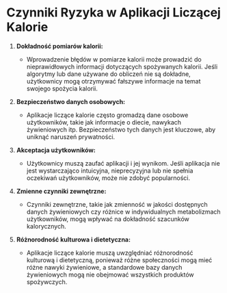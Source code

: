 # Czynniki Ryzyka w Aplikacji Liczącej Kalorie

1. **Dokładność pomiarów kalorii:**
   - Wprowadzenie błędów w pomiarze kalorii może prowadzić do nieprawidłowych informacji dotyczących spożywanych kalorii. Jeśli algorytmy lub dane używane do obliczeń nie są dokładne, użytkownicy mogą otrzymywać fałszywe informacje na temat swojego spożycia kalorii.

2. **Bezpieczeństwo danych osobowych:**
   - Aplikacje liczące kalorie często gromadzą dane osobowe użytkowników, takie jak informacje o diecie, nawykach żywieniowych itp. Bezpieczeństwo tych danych jest kluczowe, aby uniknąć naruszeń prywatności.

3. **Akceptacja użytkowników:**
   - Użytkownicy muszą zaufać aplikacji i jej wynikom. Jeśli aplikacja nie jest wystarczająco intuicyjna, nieprecyzyjna lub nie spełnia oczekiwań użytkowników, może nie zdobyć popularności.

4. **Zmienne czynniki zewnętrzne:**
   - Czynniki zewnętrzne, takie jak zmienność w jakości dostępnych danych żywieniowych czy różnice w indywidualnych metabolizmach użytkowników, mogą wpływać na dokładność szacunków kalorycznych.

5. **Różnorodność kulturowa i dietetyczna:**
   - Aplikacje liczące kalorie muszą uwzględniać różnorodność kulturową i dietetyczną, ponieważ różne społeczności mogą mieć różne nawyki żywieniowe, a standardowe bazy danych żywieniowych mogą nie obejmować wszystkich produktów spożywczych.
